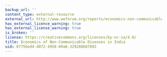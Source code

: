 ```yaml
---
backup_url: ''
content_type: external-resource
external_url: http://www.weforum.org/reports/economics-non-communicable-diseases-india
has_external_licence_warning: true
has_external_license_warning: true
is_broken: ''
license: https://creativecommons.org/licenses/by-nc-sa/4.0/
title: Economics of Non-Communicable Diseases in India
uid: 07756ed4-d072-4950-89a6-329288b07603
---
```

